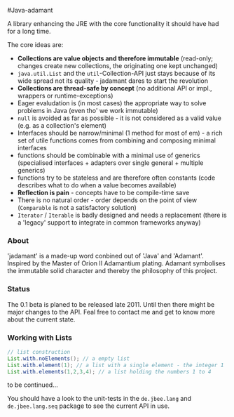 #Java-adamant

A library enhancing the JRE with the core functionality it should have had for a long time. 

The core ideas are: 

* __Collections are value objects and therefore immutable__ (read-only; changes create new collections, the originating one kept unchanged)
* `java.util.List` and the `util`-Collection-API just stays because of its wide spread not its quality - jadamant dares to start the revolution
* __Collections are thread-safe by concept__ (no additional API or impl., wrappers or runtime-exceptions)
* Eager evaludation is (in most cases) the appropriate way to solve problems in Java (even tho' we work immutable)
* `null` is avoided as far as possible - it is not considered as a valid value (e.g. as a collection's element)
* Interfaces should be narrow/minimal (1 method for most of em) - a rich set of utile functions comes from combining and composing minimal interfaces
* functions should be combinable with a minimal use of generics (specialised interfaces + adapters over single general + multiple generics)
* functions try to be stateless and are therefore often constants (code describes what to do when a value becomes available) 
* __Reflection is pain__ - concepts have to be compile-time save 
* There is no natural order - order depends on the point of view (`Comparable` is not a satisfactory solution)
* `Iterator` / `Iterable` is badly designed and needs a replacement (there is a 'legacy' support to integrate in common frameworks anyway)

### About
'jadamant' is a made-up word conbined out of 'Java' and 'Adamant'. Inspired by the Master of Orion II Adamantium plating. Adamant symbolises the immutable solid character and thereby the philosophy of this project.

### Status
The 0.1 beta is planed to be released late 2011. Until then there might be major changes to the API. Feal free to contact me and get to know more about the current state.

### Working with Lists
``` java
// list construction
List.with.noElements(); // a empty list
List.with.element(1); // a list with a single element - the integer 1
List.with.elements(1,2,3,4); // a list holding the numbers 1 to 4
```

to be continued...

You should have a look to the unit-tests in the `de.jbee.lang` and `de.jbee.lang.seq` package to see the current API in use.